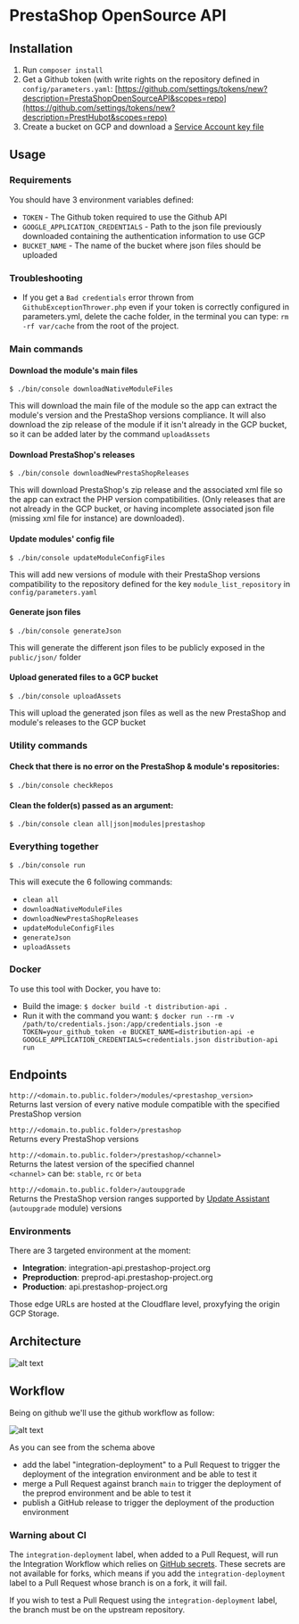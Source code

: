 # PrestaShop OpenSource API

## Installation

1. Run `composer install`
2. Get a Github token (with write rights on the repository defined in `config/parameters.yaml`: [https://github.com/settings/tokens/new?description=PrestaShopOpenSourceAPI&scopes=repo](https://github.com/settings/tokens/new?description=PrestHubot&scopes=repo)
3. Create a bucket on GCP and download a [Service Account key file](https://developers.google.com/identity/protocols/OAuth2ServiceAccount#creatinganaccount)

## Usage

### Requirements
You should have 3 environment variables defined:
- `TOKEN` - The Github token required to use the Github API
- `GOOGLE_APPLICATION_CREDENTIALS` - Path to the json file previously downloaded containing the authentication information to use GCP
- `BUCKET_NAME` - The name of the bucket where json files should be uploaded

### Troubleshooting

- If you get a `Bad credentials` error thrown from `GithubExceptionThrower.php` even if your token is correctly configured in parameters.yml, delete the cache folder, in the terminal you can type: `rm -rf var/cache` from the root of the project.

### Main commands

#### Download the module's main files
```shell
$ ./bin/console downloadNativeModuleFiles
```
This will download the main file of the module so the app can extract the module's version and the PrestaShop versions compliance.
It will also download the zip release of the module if it isn't already in the GCP bucket, so it can be added later by the command `uploadAssets`

#### Download PrestaShop's releases
```shell
$ ./bin/console downloadNewPrestaShopReleases
```
This will download PrestaShop's zip release and the associated xml file so the app can extract the PHP version compatibilities.
(Only releases that are not already in the GCP bucket, or having incomplete associated json file (missing xml file for instance) are downloaded).

#### Update modules' config file
```shell
$ ./bin/console updateModuleConfigFiles
```
This will add new versions of module with their PrestaShop versions compatibility to the repository defined for the key `module_list_repository` in `config/parameters.yaml`

#### Generate json files
```shell
$ ./bin/console generateJson
```
This will generate the different json files to be publicly exposed in the `public/json/` folder

#### Upload generated files to a GCP bucket
```shell
$ ./bin/console uploadAssets
```
This will upload the generated json files as well as the new PrestaShop and module's releases to the GCP bucket

### Utility commands

#### Check that there is no error on the PrestaShop & module's repositories:
```shell
$ ./bin/console checkRepos
```

#### Clean the folder(s) passed as an argument:
```shell
$ ./bin/console clean all|json|modules|prestashop
```

### Everything together
```shell
$ ./bin/console run
```
This will execute the 6 following commands:
- `clean all`
- `downloadNativeModuleFiles`
- `downloadNewPrestaShopReleases`
- `updateModuleConfigFiles`
- `generateJson`
- `uploadAssets`

### Docker

To use this tool with Docker, you have to:
- Build the image: `$ docker build -t distribution-api .`
- Run it with the command you want: `$ docker run --rm -v /path/to/credentials.json:/app/credentials.json -e TOKEN=your_github_token -e BUCKET_NAME=distribution-api -e GOOGLE_APPLICATION_CREDENTIALS=credentials.json distribution-api run`

## Endpoints

`http://<domain.to.public.folder>/modules/<prestashop_version>`<br>
Returns last version of every native module compatible with the specified PrestaShop version

`http://<domain.to.public.folder>/prestashop`<br>
Returns every PrestaShop versions

`http://<domain.to.public.folder>/prestashop/<channel>`<br>
Returns the latest version of the specified channel<br>
`<channel>` can be: `stable`, `rc` or `beta`

`http://<domain.to.public.folder>/autoupgrade`<br>
Returns the PrestaShop version ranges supported by [Update Assistant](https://github.com/PrestaShop/autoupgrade) (`autoupgrade` module) versions

### Environments

There are 3 targeted environment at the moment:

* **Integration**: integration-api.prestashop-project.org
* **Preproduction**: preprod-api.prestashop-project.org
* **Production**: api.prestashop-project.org

Those edge URLs are hosted at the Cloudflare level, proxyfying the origin GCP Storage.

## Architecture

![alt text](pics/architecture.png "Build & Refresh Workflow")

## Workflow

Being on github we'll use the github workflow as follow:

![alt text](pics/workflow.png "Github Workflow")

As you can see from the schema above
- add the label "integration-deployment" to a Pull Request to trigger the deployment of the integration environment and be able to test it
- merge a Pull Request against branch `main` to trigger the deployment of the preprod environment and be able to test it
- publish a GitHub release to trigger the deployment of the production environment

### Warning about CI

The `integration-deployment` label, when added to a Pull Request, will run the Integration Workflow which relies on [GitHub secrets](https://docs.github.com/en/actions/security-guides/using-secrets-in-github-actions). These secrets are not available for forks, which means if you add the `integration-deployment` label to a Pull Request whose branch is on a fork, it will fail.

If you wish to test a Pull Request using the `integration-deployment` label, the branch must be on the upstream repository.

